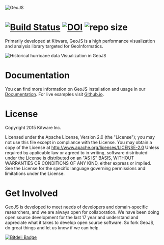 ![GeoJS](http://opengeoscience.github.io/geojs/images/logo_256.png)

[![Build Status](https://travis-ci.org/OpenGeoscience/geojs.svg?branch=master)](https://travis-ci.org/OpenGeoscience/geojs) [![DOI](https://zenodo.org/badge/doi/10.5281/zenodo.15459.svg)](http://dx.doi.org/10.5281/zenodo.15459) ![repo size](https://reposs.herokuapp.com/?path=OpenGeoscience/GeoJS)
=======

Primarily developed at Kitware, GeoJS is a high performance visualization and analysis library targeted for GeoInformatics.

![Historical hurricane data Visualization in GeoJS](http://opengeoscience.github.io/geojs/examples/hurricanes/thumb.jpg "")

Documentation
==============
You can find more information on GeoJS installation and usage in our [Documentation](http://geojs.readthedocs.org/en/latest/index.html). For live examples visit [Github.io](http://opengeoscience.github.io/geojs/examples/index.html).

License
============
Copyright 2015 Kitware Inc.

Licensed under the Apache License, Version 2.0 (the "License"); you may not use this file except in compliance with the License. You may obtain a copy of the License at http://www.apache.org/licenses/LICENSE-2.0 Unless required by applicable law or agreed to in writing, software distributed under the License is distributed on an "AS IS" BASIS, WITHOUT WARRANTIES OR CONDITIONS OF ANY KIND, either express or implied. See the License for the specific language governing permissions and limitations under the License.

Get Involved
============
GeoJS is developed to meet needs of developers and domain-specific researchers,
and we are always open for collaboration. We have been doing open source development
for the last 17 year and understand and appreciate what it takes to develop open
source software. So fork GeoJS, do great things and let us know if we can help.


[![Bitdeli Badge](https://d2weczhvl823v0.cloudfront.net/OpenGeoscience/geojs/trend.png)](https://bitdeli.com/free "Bitdeli Badge")

